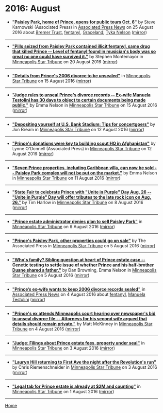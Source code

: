 # 2016: August

 - [**"Paisley Park, home of Prince, opens for public tours Oct. 6"**](https://apnews.com/0d8c41adcd8946dfb5182d55d077cc09) by Steve Karnowski (Associated Press) in [Associated Press News](https://www.apnews.com/) on 25 August 2016 about [Bremer Trust](../../topics/bremer-trust/index.md), [fentanyl](../../topics/fentanyl/index.md), [Graceland](../../topics/graceland/index.md), [Tyka Nelson](../../topics/tyka-nelson/index.md) ([mirror](https://web.archive.org/web/*/https://apnews.com/0d8c41adcd8946dfb5182d55d077cc09))

----

 - [**"Pills seized from Paisley Park contained illicit fentanyl, same drug that killed Prince -- Level of fentanyl found in musician's body was so great no one could have survived it."**](http://www.startribune.com/pills-seized-from-paisley-park-contained-illicit-fentanyl-same-drug-that-killed-prince/390816101/) by Stephen Montemayor in [Minneapolis Star Tribune](http://www.startribune.com/) on 20 August 2016 ([mirror](https://web.archive.org/web/*/http://www.startribune.com/pills-seized-from-paisley-park-contained-illicit-fentanyl-same-drug-that-killed-prince/390816101/))

----

 - [**"Details from Prince's 2006 divorce to be unsealed"**](http://www.startribune.com/details-from-prince-s-2006-divorce-to-be-unsealed/390225321/) in [Minneapolis Star Tribune](http://www.startribune.com/) on 15 August 2016 ([mirror](https://web.archive.org/web/*/http://www.startribune.com/details-from-prince-s-2006-divorce-to-be-unsealed/390225321/))

----

 - [**"Judge rules to unseal Prince's divorce records -- Ex-wife Manuela Testolini has 30 days to object to certain documents being made public."**](http://www.startribune.com/judge-rules-to-unseal-prince-s-divorce-records/390211731/) by Emma Nelson in [Minneapolis Star Tribune](http://www.startribune.com/) on 15 August 2016 ([mirror](https://web.archive.org/web/*/http://www.startribune.com/judge-rules-to-unseal-prince-s-divorce-records/390211731/))

----

 - [**"Depositing yourself at U.S. Bank Stadium: Tips for concertgoers"**](http://www.startribune.com/depositing-yourself-at-u-s-bank-stadium-tips-for-concertgoers/389925251/) by Jon Bream in [Minneapolis Star Tribune](http://www.startribune.com/) on 12 August 2016 ([mirror](https://web.archive.org/web/*/http://www.startribune.com/depositing-yourself-at-u-s-bank-stadium-tips-for-concertgoers/389925251/))

----

 - [**"Prince's donations were key to building scout HQ in Afghanistan"**](http://www.startribune.com/american-at-home-in-afghanistan-with-some-help-from-prince/389999081/) by Lynne O'Donnell (Associated Press) in [Minneapolis Star Tribune](http://www.startribune.com/) on 12 August 2016 ([mirror](https://web.archive.org/web/*/http://www.startribune.com/american-at-home-in-afghanistan-with-some-help-from-prince/389999081/))

----

 - [**"Seven Prince properties, including Caribbean villa, can now be sold -- Paisley Park complex will not be put on the market."**](http://www.startribune.com/seven-prince-properties-including-caribbean-villa-can-now-be-sold/389933291/) by Emma Nelson in [Minneapolis Star Tribune](http://www.startribune.com/) on 11 August 2016 ([mirror](https://web.archive.org/web/*/http://www.startribune.com/seven-prince-properties-including-caribbean-villa-can-now-be-sold/389933291/))

----

 - [**"State Fair to celebrate Prince with "Unite in Purple" Day Aug. 26 -- "Unite in Purple" Day will offer tributes to the late rock icon on Aug. 26."**](http://www.startribune.com/state-fair-to-celebrate-prince-with-unite-in-purple-day/389514481/) by Tim Harlow in [Minneapolis Star Tribune](http://www.startribune.com/) on 8 August 2016 ([mirror](https://web.archive.org/web/*/http://www.startribune.com/state-fair-to-celebrate-prince-with-unite-in-purple-day/389514481/))

----

 - [**"Prince estate administrator denies plan to sell Paisley Park"**](http://www.startribune.com/prince-estate-administrator-denies-plan-to-sell-paisley-park/389389021/) in [Minneapolis Star Tribune](http://www.startribune.com/) on 6 August 2016 ([mirror](https://web.archive.org/web/*/http://www.startribune.com/prince-estate-administrator-denies-plan-to-sell-paisley-park/389389021/))

----

 - [**"Prince's Paisley Park, other properties could go on sale"**](http://www.startribune.com/prince-s-paisley-park-other-properties-could-go-on-sale/389333051/) by The Associated Press in [Minneapolis Star Tribune](http://www.startribune.com/) on 5 August 2016 ([mirror](https://web.archive.org/web/*/http://www.startribune.com/prince-s-paisley-park-other-properties-could-go-on-sale/389333051/))

----

 - [**"Who's family? Sibling question at heart of Prince estate case -- Genetic testing to settle issue of whether Prince and his half-brother Duane shared a father."**](http://www.startribune.com/who-s-family-sibling-question-at-heart-of-prince-estate-case/389316281/) by Dan Browning, Emma Nelson in [Minneapolis Star Tribune](http://www.startribune.com/) on 5 August 2016 ([mirror](https://web.archive.org/web/*/http://www.startribune.com/who-s-family-sibling-question-at-heart-of-prince-estate-case/389316281/))

----

 - [**"Prince’s ex-wife wants to keep 2006 divorce records sealed"**](https://apnews.com/bf6e2876e5614884afb5e3775a127af3) in [Associated Press News](https://www.apnews.com/) on 4 August 2016 about [fentanyl](../../topics/fentanyl/index.md), [Manuela Testolini](../../topics/manuela-testolini/index.md) ([mirror](https://web.archive.org/web/*/https://apnews.com/bf6e2876e5614884afb5e3775a127af3))

----

 - [**"Prince's ex attends Minneapolis court hearing over newspaper's bid to unseal divorce file -- Attorneys for his second wife argued that details should remain private."**](http://www.startribune.com/prince-s-ex-attends-minneapolis-court-hearing-over-media-bid-to-unseal-divorce-file/389206661/) by Matt McKinney in [Minneapolis Star Tribune](http://www.startribune.com/) on 4 August 2016 ([mirror](https://web.archive.org/web/*/http://www.startribune.com/prince-s-ex-attends-minneapolis-court-hearing-over-media-bid-to-unseal-divorce-file/389206661/))

----

 - [**"Judge: Filings about Prince estate fees, property under seal"**](http://www.startribune.com/judge-filings-about-prince-estate-fees-property-under-seal/389076521/) in [Minneapolis Star Tribune](http://www.startribune.com/) on 3 August 2016 ([mirror](https://web.archive.org/web/*/http://www.startribune.com/judge-filings-about-prince-estate-fees-property-under-seal/389076521/))

----

 - [**"Lauryn Hill returning to First Ave the night after the Revolution's run"**](http://www.startribune.com/lauryn-hill-returning-to-first-ave-the-night-after-the-revolution-s-run/389086441/) by Chris Riemenschneider in [Minneapolis Star Tribune](http://www.startribune.com/) on 3 August 2016 ([mirror](https://web.archive.org/web/*/http://www.startribune.com/lauryn-hill-returning-to-first-ave-the-night-after-the-revolution-s-run/389086441/))

----

 - [**"Legal tab for Prince estate is already at $2M and counting"**](http://www.startribune.com/legal-tab-for-prince-estate-2m-and-counting/388857201/) in [Minneapolis Star Tribune](http://www.startribune.com/) on 1 August 2016 ([mirror](https://web.archive.org/web/*/http://www.startribune.com/legal-tab-for-prince-estate-2m-and-counting/388857201/))

----

[Home](./)
